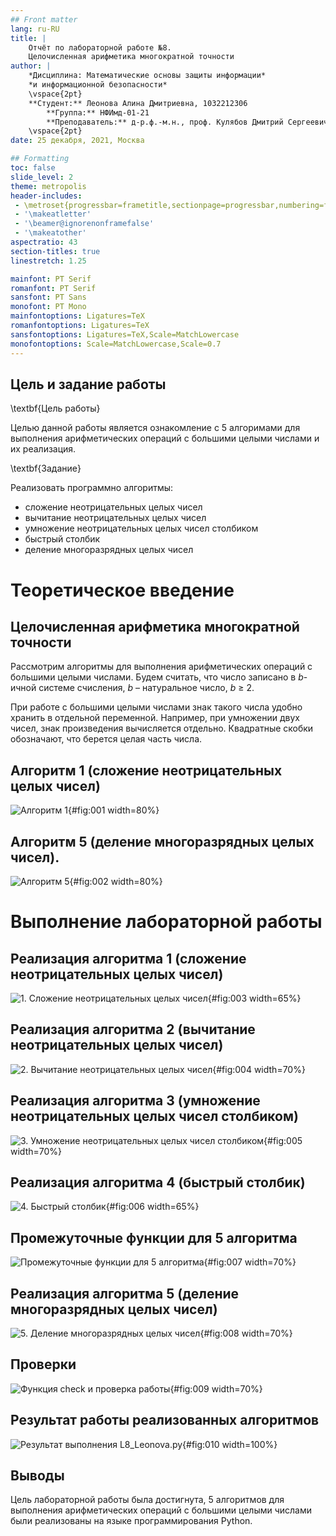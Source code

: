 ```yaml
---
## Front matter
lang: ru-RU
title: |
    Отчёт по лабораторной работе №8.  
    Целочисленная арифметика многократной точности
author: |
    *Дисциплина: Математические основы защиты информации*  
    *и информационной безопасности*  
    \vspace{2pt}  
    **Студент:** Леонова Алина Дмитриевна, 1032212306  
		**Группа:** НФИмд-01-21                                         
		**Преподаватель:** д-р.ф.-м.н., проф. Кулябов Дмитрий Сергеевич  
    \vspace{2pt}
date: 25 декабря, 2021, Москва

## Formatting
toc: false
slide_level: 2
theme: metropolis
header-includes:
 - \metroset{progressbar=frametitle,sectionpage=progressbar,numbering=fraction}
 - '\makeatletter'
 - '\beamer@ignorenonframefalse'
 - '\makeatother'
aspectratio: 43
section-titles: true
linestretch: 1.25

mainfont: PT Serif
romanfont: PT Serif
sansfont: PT Sans
monofont: PT Mono
mainfontoptions: Ligatures=TeX
romanfontoptions: Ligatures=TeX
sansfontoptions: Ligatures=TeX,Scale=MatchLowercase
monofontoptions: Scale=MatchLowercase,Scale=0.7
---
```


## Цель и задание работы

\textbf{Цель работы}

Целью данной работы является ознакомление с 5 алгоримами для выполнения арифметических операций с большими целыми числами и их реализация. 

\textbf{Задание}

Реализовать программно алгоритмы:

+ сложение неотрицательных целых чисел
+ вычитание неотрицательных целых чисел
+ умножение неотрицательных целых чисел столбиком
+ быстрый столбик
+ деление многоразрядных целых чисел

# Теоретическое введение

## Целочисленная арифметика многократной точности

Рассмотрим алгоритмы для выполнения арифметических операций с большими целыми числами. Будем считать, что число записано в $b$-ичной системе счисления, $b$ – натуральное число, $b$ ≥ 2. 

При работе с большими целыми числами знак такого числа удобно хранить в отдельной переменной. Например, при умножении двух чисел, знак произведения вычисляется отдельно. Квадратные скобки обозначают, что берется целая часть числа.

## Алгоритм 1 (сложение неотрицательных целых чисел)

![Алгоритм 1](image/a1.jpg){#fig:001 width=80%}

## Алгоритм 5 (деление многоразрядных целых чисел).

![Алгоритм 5](image/a5.jpg){#fig:002 width=80%}


# Выполнение лабораторной работы

## Реализация алгоритма 1 (сложение неотрицательных целых чисел)

![1. Сложение неотрицательных целых чисел](image/code1.jpg){#fig:003 width=65%}

## Реализация алгоритма 2 (вычитание неотрицательных целых чисел)

![2. Вычитание неотрицательных целых чисел](image/code2.jpg){#fig:004 width=70%}

## Реализация алгоритма 3 (умножение неотрицательных целых чисел столбиком)

![3. Умножение неотрицательных целых чисел столбиком](image/code3.jpg){#fig:005 width=70%}

## Реализация алгоритма 4 (быстрый столбик)

![4. Быстрый столбик](image/code4.jpg){#fig:006 width=65%}

## Промежуточные функции для 5 алгоритма

![Промежуточные функции для 5 алгоритма](image/code5_0.jpg){#fig:007 width=70%}

## Реализация алгоритма 5 (деление многоразрядных целых чисел)

![5. Деление многоразрядных целых чисел](image/code5.jpg){#fig:008 width=70%}

## Проверки

![Функция check и проверка работы](image/code6.jpg){#fig:009 width=70%}

## Результат работы реализованных алгоритмов

![Результат выполнения L8_Leonova.py](image/res2.jpg){#fig:010 width=100%}

## Выводы

Цель лабораторной работы была достигнута, 5 алгоритмов для выполнения арифметических операций с большими целыми числами были реализованы на языке программирования Python.
